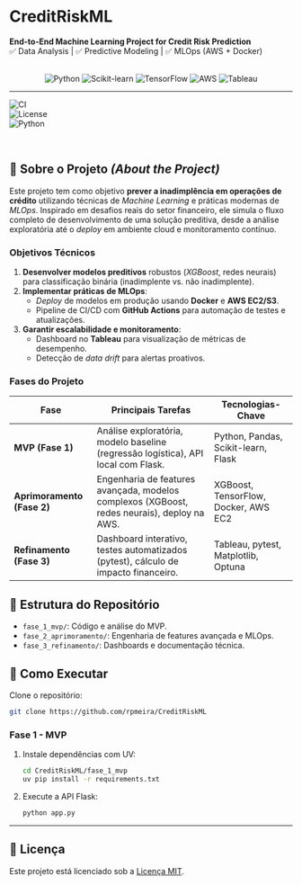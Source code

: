 # CreditRiskML  
**End-to-End Machine Learning Project for Credit Risk Prediction**  
✅ Data Analysis | ✅ Predictive Modeling | ✅ MLOps (AWS + Docker)

<br>
<div align="center">  
  <img src="https://img.shields.io/badge/Python-3776AB?style=for-the-badge&logo=python&logoColor=white" alt="Python">  
  <img src="https://img.shields.io/badge/scikit_learn-F7931E?style=for-the-badge&logo=scikit-learn&logoColor=white" alt="Scikit-learn">  
  <img src="https://img.shields.io/badge/TensorFlow-FF6F00?style=for-the-badge&logo=tensorflow&logoColor=white" alt="TensorFlow">  
  <img src="https://img.shields.io/badge/Amazon_AWS-232F3E?style=for-the-badge&logo=amazon-aws&logoColor=white" alt="AWS">  
  <img src="https://img.shields.io/badge/Tableau-E97627?style=for-the-badge&logo=Tableau&logoColor=white" alt="Tableau">  
</div>  

---

![CI](https://github.com/rpmeira/CreditRiskML/actions/workflows/ci.yml/badge.svg)  
![License](https://img.shields.io/badge/license-MIT-blue.svg)  
![Python](https://img.shields.io/badge/python-3.9%20%7C%203.10-blue)  

<br>

## 📌 Sobre o Projeto *(About the Project)*  
Este projeto tem como objetivo **prever a inadimplência em operações de crédito** utilizando técnicas de *Machine Learning* e práticas modernas de *MLOps*. Inspirado em desafios reais do setor financeiro, ele simula o fluxo completo de desenvolvimento de uma solução preditiva, desde a análise exploratória até o *deploy* em ambiente cloud e monitoramento contínuo.  

### **Objetivos Técnicos**  
1. **Desenvolver modelos preditivos** robustos (*XGBoost*, redes neurais) para classificação binária (inadimplente vs. não inadimplente).  
2. **Implementar práticas de MLOps**:  
   - *Deploy* de modelos em produção usando **Docker** e **AWS EC2/S3**.  
   - Pipeline de CI/CD com **GitHub Actions** para automação de testes e atualizações.  
3. **Garantir escalabilidade e monitoramento**:  
   - Dashboard no **Tableau** para visualização de métricas de desempenho.  
   - Detecção de *data drift* para alertas proativos.  

### **Fases do Projeto**  
| Fase               | Principais Tarefas                                      | Tecnologias-Chave                          |  
|---------------------|--------------------------------------------------------|--------------------------------------------|  
| **MVP (Fase 1)**    | Análise exploratória, modelo baseline (regressão logística), API local com Flask. | Python, Pandas, Scikit-learn, Flask        |  
| **Aprimoramento (Fase 2)** | Engenharia de features avançada, modelos complexos (XGBoost, redes neurais), deploy na AWS. | XGBoost, TensorFlow, Docker, AWS EC2       |  
| **Refinamento (Fase 3)**   | Dashboard interativo, testes automatizados (pytest), cálculo de impacto financeiro. | Tableau, pytest, Matplotlib, Optuna        |  

## 📂 Estrutura do Repositório  
- `fase_1_mvp/`: Código e análise do MVP.  
- `fase_2_aprimoramento/`: Engenharia de features avançada e MLOps.  
- `fase_3_refinamento/`: Dashboards e documentação técnica.  

## 🚀 Como Executar
Clone o repositório:  
```bash  
git clone https://github.com/rpmeira/CreditRiskML  
```

### Fase 1 - MVP
1. Instale dependências com UV:
   ```bash  
   cd CreditRiskML/fase_1_mvp  
   uv pip install -r requirements.txt
   ```
2. Execute a API Flask:
   ```bash  
   python app.py
   ```

---

## 📜 Licença  
Este projeto está licenciado sob a [Licença MIT](LICENSE.md).